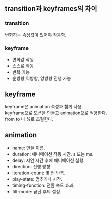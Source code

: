 ## transition과 keyframes의 차이

### transition
변화하는 속성값이 있어야 작동함.

### keyframe
- 변화값 작동
- 스스로 작동
- 반복 가능
- 순방향,역방향, 앙방향 진행 가능

## keyframe
keyframe은 animation 속성과 함께 사용.   
keyframe으로 모션을 만들고 animation으로 적용한다.  
from to 나 %로 조절한다.

## animation
- name: 만들 이름.
- duration: 애니메이션 작동 시간. s 또는 ms.
- delay: 지연 시간 후에 애니메이션 실행.
- direction: 진행 방향. 
- iteration-count: 몇 번 반복.
- play-state: 멈추거나 시작. 
- timing-function: 전환 속도 효과.
- fill-mode: 끝난 후의 설정.
